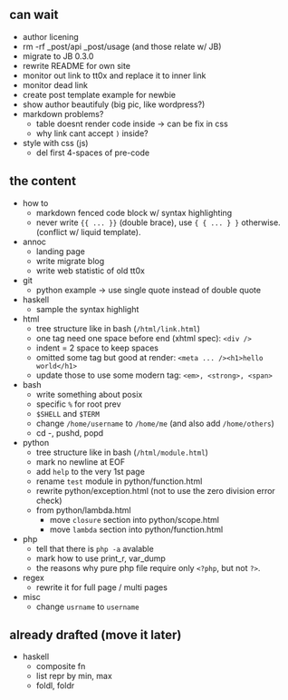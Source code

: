 can wait
--------

- author licening
- rm -rf _post/api _post/usage (and those relate w/ JB)
- migrate to JB 0.3.0
- rewrite README for own site
- monitor out link to tt0x and replace it to inner link
- monitor dead link
- create post template example for newbie
- show author beautifuly (big pic, like wordpress?)
- markdown problems?
    - table doesnt render code inside -> can be fix in css
    - why link []() cant accept `)` inside?
- style with css (js)
    - del first 4-spaces of pre-code

the content
-----------

- how to
    - markdown fenced code block w/ syntax highlighting
    - never write `{{ ... }}` (double brace), use `{ { ... } }` otherwise. (conflict w/ liquid template).
- annoc
    - landing page
    - write migrate blog
    - write web statistic of old tt0x
- git
    - python example -> use single quote instead of double quote
- haskell
    - sample the syntax highlight
- html
    - tree structure like in bash (`/html/link.html`)
    - one tag need one space before end (xhtml spec): `<div />`
    - indent = 2 space to keep spaces
    - omitted some tag but good at render: `<meta ... /><h1>hello world</h1>`
    - update those to use some modern tag: `<em>, <strong>, <span>`
- bash
    - write something about posix
    - specific `%` for root prev
    - `$SHELL` and `$TERM`
    - change `/home/username` to `/home/me` (and also add `/home/others`)
    - cd -, pushd, popd
- python
    - tree structure like in bash (`/html/module.html`)
    - mark no newline at EOF
    - add `help` to the very 1st page
    - rename `test` module in python/function.html
    - rewrite python/exception.html (not to use the zero division error check)
    - from python/lambda.html
        - move `closure` section into python/scope.html
        - move `lambda` section into python/function.html
- php
    - tell that there is `php -a` avalable
    - mark how to use print_r, var_dump
    - the reasons why pure php file require only `<?php`, but not `?>`.
- regex
    - rewrite it for full page / multi pages
- misc
    - change `usrname` to `username`


already drafted (move it later)
-------------------------------

- haskell
    - composite fn
    - list repr by min, max
    - foldl, foldr
